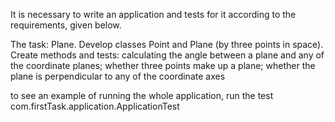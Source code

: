 It is necessary to write an application and tests for it according to the requirements,
given below. 

The task:
Plane. Develop classes Point and Plane (by three points in
space). Create methods and tests: calculating the angle between a plane and
any of the coordinate planes; whether three points make up a plane;
whether the plane is perpendicular to any of the coordinate axes

to see an example of running the whole application,
run the test com.firstTask.application.ApplicationTest
